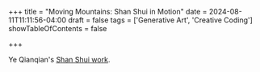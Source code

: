 +++
title = "Moving Mountains: Shan Shui in Motion"
date = 2024-08-11T11:11:56-04:00
draft = false
tags = ['Generative Art', 'Creative Coding']
showTableOfContents = false

+++

Ye Qianqian's [Shan Shui work](https://qianqian-ye.com/Everyday/Day46/). 

<script src="https://cdnjs.cloudflare.com/ajax/libs/p5.js/1.4.0/p5.js"></script>

<div id="sketch-holder"></div>

<script>
    var num = 5;
    var mountains = [];

    function setup() {

    let canvasWidth = windowWidth * 0.7;  // window width
    let canvasHeight = windowHeight * 0.8; // window height
    let canvas = createCanvas(canvasWidth, canvasHeight);
    canvas.parent('sketch-holder');
    shanShui();
    }

    function draw() {
        background(255);
        noStroke();
        ellipse(100, 100, 80, 80);
        for (var i = 0; i < mountains.length; i++) {
            mountains[i].show();
        }
    }

    function shanShui() {
        for (var i = 0; i < num; i++) {
            mountains.push(new curveLine(i));
        }
    }

    function curveLine(_index) {
        var index = _index;
        var screen = 2000;
        var screenHeight = 800;
        var base = random(screen / 4, screen / 2); 
        var start = random(-screen / 2, screen / 2); 

        this.show = function () {
            var ink = 20;

            var c = color(0, 0, 0, ink);
            fill(c);
            stroke(c);

            var xoffset = map(mouseX, 0, screen, -100, 100) * (index + 1);

            for (var x = start; x < base + start; x++) {
                var mapLoc = map(x, start, base + start, 0, 1);
                var edgePercent = 0.2;

                if (mapLoc < edgePercent) {
                    stroke(0, 0, 0, (mapLoc * (1 / edgePercent)) * ink);
                } else if (mapLoc > abs(1 - edgePercent)) {
                    var inverseLoc = abs(1 - mapLoc);
                    stroke(0, 0, 0, (inverseLoc * 1 / edgePercent) * ink);
                }

                var nx = map(x, 0, screen, 0, 10);
                var y = screenHeight * (noise(nx + index * 10) * 0.7);
                var xPos = x + xoffset;

                line(xPos, y, xPos, y + (screenHeight - y) / 2);
                line(xPos, y, xPos, y + (screenHeight - y) / 4);
                line(xPos, y, xPos, y + (screenHeight - y) / 8);
                line(xPos, y, xPos, y + (screenHeight - y) / 16);
            }
        }
    }
</script>

<style>
  #sketch-holder {
    position: relative;
    width: 100%;
    height: 100vh; /* Full viewport height */
  }

  canvas {
    display: block;
    position: absolute;
    top: 0;
    left: 0;
  }
</style>
